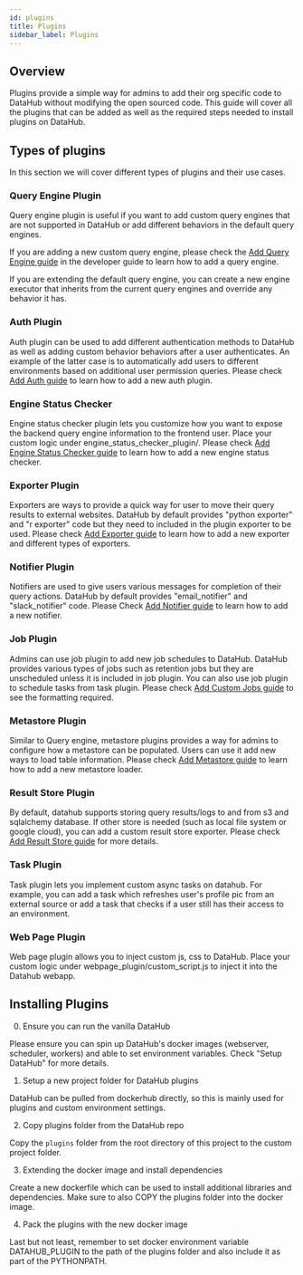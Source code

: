 ```yaml
---
id: plugins
title: Plugins
sidebar_label: Plugins
---
```


## Overview

Plugins provide a simple way for admins to add their org specific code to DataHub without modifying the open sourced code. This guide will cover all the plugins that can be added as well as the required steps needed to install plugins on DataHub.

## Types of plugins

In this section we will cover different types of plugins and their use cases.

### Query Engine Plugin

Query engine plugin is useful if you want to add custom query engines that are not supported in DataHub or add different behaviors in the default query engines.

If you are adding a new custom query engine, please check the [Add Query Engine guide](../developer_guide/add_query_engine.md) in the developer guide to learn how to add a query engine.

If you are extending the default query engine, you can create a new engine executor that inherits from the current query engines and override any behavior it has.

### Auth Plugin

Auth plugin can be used to add different authentication methods to DataHub as well as adding custom behavior behaviors after a user authenticates. An example of the latter case is to automatically add users to different environments based on additional user permission queries. Please check [Add Auth guide](../developer_guide/add_auth.md) to learn how to add a new auth plugin.


### Engine Status Checker

Engine status checker plugin lets you customize how you want to expose the backend query engine information to the frontend user. Place your custom logic under engine_status_checker_plugin/. Please check [Add Engine Status Checker guide](../developer_guide/add_engine_status_checker.md) to learn how to add a new engine status checker.


### Exporter Plugin

Exporters are ways to provide a quick way for user to move their query results to external websites. DataHub by default provides "python exporter" and "r exporter" code but they need to included in the plugin exporter to be used. Please check [Add Exporter guide](../developer_guide/add_exporter.md) to learn how to add a new exporter and different types of exporters.

### Notifier Plugin

Notifiers are used to give users various messages for completion of their query actions. DataHub by default provides "email_notifier" and "slack_notifier" code. Please Check [Add Notifier guide](../developer_guide/add_notifier.md) to learn how to add a new notifier.

### Job Plugin

Admins can use job plugin to add new job schedules to DataHub. DataHub provides various types of jobs such as retention jobs but they are unscheduled unless it is included in job plugin. You can also use job plugin to schedule tasks from task plugin. Please check [Add Custom Jobs guide](../admin_guide/add_custom_jobs.md) to see the formatting required.

### Metastore Plugin

Similar to Query engine, metastore plugins provides a way for admins to configure how a metastore can be populated. Users can use it add new ways to load table information. Please check [Add Metastore guide](../developer_guide/add_metastore.md) to learn how to add a new metastore loader.


### Result Store Plugin

By default, datahub supports storing query results/logs to and from s3 and sqlalchemy database. If other store is needed (such as local file system or google cloud), you can add a custom result store exporter. Please check [Add Result Store guide](../developer_guide/add_result_store.md) for more details.


### Task Plugin

Task plugin lets you implement custom async tasks on datahub. For example, you can add a task which refreshes user's profile pic from an external source or add a task that checks if a user still has their access to an environment.

### Web Page Plugin

Web page plugin allows you to inject custom js, css to DataHub. Place your custom logic under webpage_plugin/custom_script.js to inject it into the Datahub webapp.


## Installing Plugins

0. Ensure you can run the vanilla DataHub

Please ensure you can spin up DataHub's docker images (webserver, scheduler, workers) and able to set environment variables. Check "Setup DataHub" for more details.

1. Setup a new project folder for DataHub plugins

DataHub can be pulled from dockerhub directly, so this is mainly used for plugins and custom environment settings.

2. Copy plugins folder from the DataHub repo

Copy the `plugins` folder from the root directory of this project to the custom project folder.

3. Extending the docker image and install dependencies

Create a new dockerfile which can be used to install additional libraries and dependencies. Make sure to also COPY the plugins folder into the docker image.

4. Pack the plugins with the new docker image

Last but not least, remember to set docker environment variable DATAHUB_PLUGIN to the path of the plugins folder and also include it as part of the PYTHONPATH.
